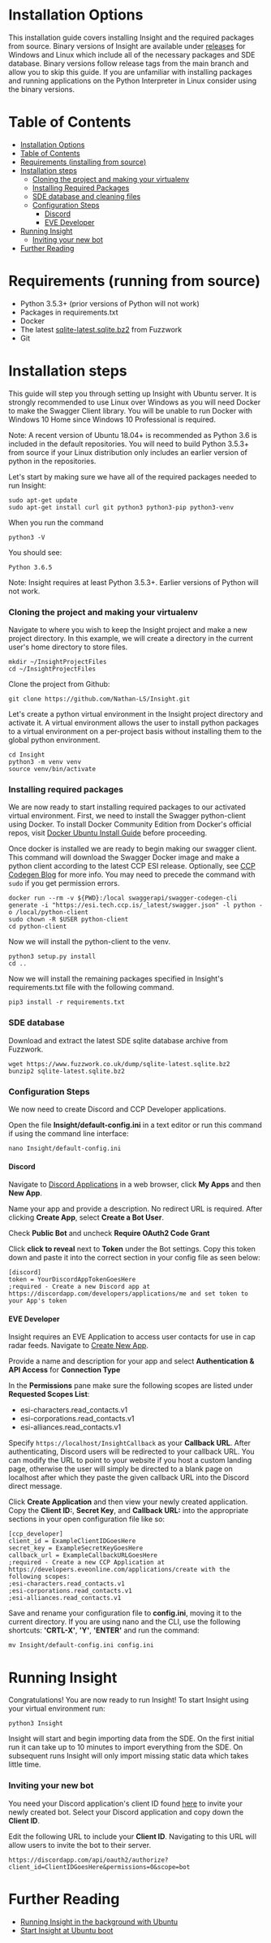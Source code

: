 # Installation Options
This installation guide covers installing Insight and the required packages from source. Binary versions of Insight are available under [releases](https://github.com/Nathan-LS/Insight/releases) for Windows and Linux which include all of the necessary packages and SDE database. Binary versions follow release tags from the main branch and allow you to skip this guide. If you are unfamiliar with installing packages and running applications on the Python Interpreter in Linux consider using the binary versions.

# Table of Contents
- [Installation Options](#installation-options)
- [Table of Contents](#table-of-contents)
- [Requirements (installing from source)](#requirements--installing-from-source-)
- [Installation steps](#installation-steps)
    - [Cloning the project and making your virtualenv](#cloning-the-project-and-making-your-virtualenv)
    - [Installing Required Packages](#installing-required-packages)
    - [SDE database and cleaning files](#sde-database-and-cleaning-files)
    - [Configuration Steps](#configuration-steps)
      - [Discord](#discord)
      - [EVE Developer](#eve-developer)
- [Running Insight](#running-insight)
    - [Inviting your new bot](#inviting-your-new-bot)
- [Further Reading](#further-reading)

# Requirements (running from source)
* Python 3.5.3+ (prior versions of Python will not work)
* Packages in requirements.txt
* Docker
* The latest [sqlite-latest.sqlite.bz2](https://www.fuzzwork.co.uk/dump/) from Fuzzwork
* Git

# Installation steps
This guide will step you through setting up Insight with Ubuntu server. It is strongly recommended to use Linux over Windows as you will need Docker to make the Swagger Client library. You will be unable to run Docker with Windows 10 Home since Windows 10 Professional is required. 

Note: A recent version of Ubuntu 18.04+ is recommended as Python 3.6 is included in the default repositories. You will need to build Python 3.5.3+ from source if your Linux distribution only includes an earlier version of python in the repositories.  

Let's start by making sure we have all of the required packages needed to run Insight:
```
sudo apt-get update
sudo apt-get install curl git python3 python3-pip python3-venv
```
When you run the command 
```
python3 -V
```
You should see:
```
Python 3.6.5
```
Note: Insight requires at least Python 3.5.3+. Earlier versions of Python will not work.

### Cloning the project and making your virtualenv
Navigate to where you wish to keep the Insight project and make a new project directory. In this example, we will create a directory in the current user's home directory to store files.
```
mkdir ~/InsightProjectFiles
cd ~/InsightProjectFiles
```
Clone the project from Github:
```
git clone https://github.com/Nathan-LS/Insight.git
```
Let's create a python virtual environment in the Insight project directory and activate it. A virtual environment allows the user to install python packages to a virtual environment on a per-project basis without installing them to the global python environment. 
```
cd Insight
python3 -m venv venv
source venv/bin/activate
```

### Installing required packages
We are now ready to start installing required packages to our activated virtual environment. First, we need to install the Swagger python-client using Docker. To install Docker Community Edition from Docker's official repos, visit [Docker Ubuntu Install Guide](https://docs.docker.com/install/linux/docker-ce/ubuntu/#set-up-the-repository) before proceeding.


Once docker is installed we are ready to begin making our swagger client. This command will download the Swagger Docker image and make a python client according to the latest CCP ESI release. Optionally, see [CCP Codegen Blog](https://developers.eveonline.com/blog/article/swagger-codegen-update) for more info.
You may need to precede the command with ```sudo``` if you get permission errors.

```
docker run --rm -v ${PWD}:/local swaggerapi/swagger-codegen-cli generate -i "https://esi.tech.ccp.is/_latest/swagger.json" -l python -o /local/python-client
sudo chown -R $USER python-client
cd python-client
```

Now we will install the python-client to the venv.
```
python3 setup.py install
cd ..
```

Now we will install the remaining packages specified in Insight's requirements.txt file with the following command.
```
pip3 install -r requirements.txt
```

### SDE database
Download and extract the latest SDE sqlite database archive from Fuzzwork.
```
wget https://www.fuzzwork.co.uk/dump/sqlite-latest.sqlite.bz2
bunzip2 sqlite-latest.sqlite.bz2
```

### Configuration Steps
We now need to create Discord and CCP Developer applications.

Open the file **Insight/default-config.ini** in a text editor or run this command if using the command line interface:
```
nano Insight/default-config.ini
```

#### Discord
Navigate to [Discord Applications](https://discordapp.com/developers/applications/me) in a web browser, click **My Apps** and then **New App**.

Name your app and provide a description. No redirect URL is required. After clicking **Create App**, select **Create a Bot User**.

Check **Public Bot** and uncheck **Require OAuth2 Code Grant**

Click **click to reveal** next to **Token** under the Bot settings. Copy this token down and paste it into the correct section in your config file as seen below:

```
[discord]
token = YourDiscordAppTokenGoesHere
;required - Create a new Discord app at https://discordapp.com/developers/applications/me and set token to your App's token

```

#### EVE Developer
Insight requires an EVE Application to access user contacts for use in cap radar feeds. Navigate to [Create New App](https://developers.eveonline.com/applications/create).

Provide a name and description for your app and select **Authentication & API Access** for **Connection Type**

In the **Permissions** pane make sure the following scopes are listed under **Requested Scopes List**:
* esi-characters.read_contacts.v1
* esi-corporations.read_contacts.v1
* esi-alliances.read_contacts.v1

Specify ```https://localhost/InsightCallback``` as your **Callback URL**. After authenticating, Discord users will be redirected to your callback URL. You can modify the URL to point to your website if you host a custom landing page, otherwise the user will simply be directed to a blank page on localhost after which they paste the given callback URL into the Discord direct message. 

Click **Create Application** and then view your newly created application. Copy the **Client ID:**, **Secret Key**, and **Callback URL:** into the appropriate sections in your open configuration file like so:
```
[ccp_developer]
client_id = ExampleClientIDGoesHere
secret_key = ExampleSecretKeyGoesHere
callback_url = ExampleCallbackURLGoesHere
;required - Create a new CCP Application at https://developers.eveonline.com/applications/create with the following scopes:
;esi-characters.read_contacts.v1
;esi-corporations.read_contacts.v1
;esi-alliances.read_contacts.v1
```

Save and rename your configuration file to **config.ini**, moving it to the current directory. If you are using nano and the CLI, use the following shortcuts: **'CRTL-X'**, **'Y'**, **'ENTER'** and run the command:

```
mv Insight/default-config.ini config.ini
```


# Running Insight
Congratulations! You are now ready to run Insight! To start Insight using your virtual environment run:

```
python3 Insight
```
Insight will start and begin importing data from the SDE. On the first initial run it can take up to 10 minutes to import everything from the SDE. On subsequent runs Insight will only import missing static data which takes little time.

### Inviting your new bot
You need your Discord application's client ID found [here](https://discordapp.com/developers/applications/me) to invite your newly created bot. Select your Discord application and copy down the **Client ID**.

Edit the following URL to include your **Client ID**. Navigating to this URL will allow users to invite the bot to their server.
```
https://discordapp.com/api/oauth2/authorize?client_id=ClientIDGoesHere&permissions=0&scope=bot
``` 

# Further Reading
* [Running Insight in the background with Ubuntu](https://github.com/Nathan-LS/Insight/wiki/Running-Insight-in-the-background-(source-only)#running-insight-in-the-backgroundubuntu)
* [Start Insight at Ubuntu boot](https://github.com/Nathan-LS/Insight/wiki/Running-Insight-in-the-background-(source-only)#start-insight-on-startup-ubuntu)
